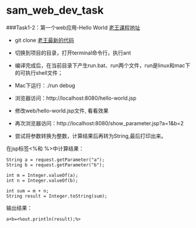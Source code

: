 # sam_web_dev_task

###Task1-2：第一个web应用-Hello World
  [老王课程地址](https://mp.weixin.qq.com/s?__biz=MzA3MDExNzcyNA==&mid=2650392227&idx=1&sn=2530c91a4e74609f67fdadd850f58d26&scene=1&srcid=0810HyNBMZNB1mc6ehnDi9yv&key=8dcebf9e179c9f3a6f58423f1f0d29199950452f310ca11c3525459a17db04b0cc104034881dc865d073a517bdca0d06&ascene=0&uin=MTExNDEyMDM1&devicetype=iMac+MacBookPro11%2C2+OSX+OSX+10.11.6+build(15G31)&version=11020201&pass_ticket=Lg3UlsrH94CTJdf1MKKNioLNvA4MX0%2FUvxiGoSW3VaM%3D)

* git clone [老王最新的代码](https://github.com/simplemain/web-dev_task1-2_hello-world)
* 切换到项目的目录，打开terminal命令行，执行ant
* 编译完成后，在当前目录下产生run.bat、run两个文件，run是linux和mac下的可执行shell文件；
* Mac下运行：./run debug
* 浏览器访问：http://localhost:8080/hello-world.jsp

* 修改web/hello-world.jsp文件, 看看效果

* 再次浏览器访问：http://localhost:8080/show_parameter.jsp?a=1&b=2
* 尝试将参数转换为整数，计算结果后再转为String,最后打印出来。

在jsp标签<%和 %>中计算结果：

```
String a = request.getParameter("a");
String b = request.getParameter("b");

int m = Integer.valueOf(a);
int n = Integer.valueOf(b);

int sum = m + n;
String result = Integer.toString(sum);
```

输出结果：

```
a+b=<%out.println(result);%>
```



